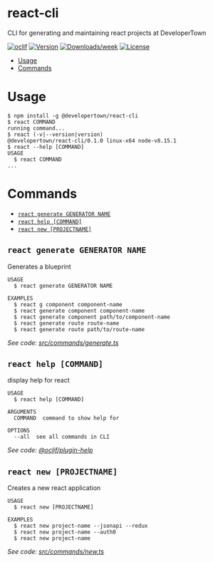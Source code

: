 react-cli
=========

CLI for generating and maintaining react projects at DeveloperTown

[![oclif](https://img.shields.io/badge/cli-oclif-brightgreen.svg)](https://oclif.io)
[![Version](https://img.shields.io/npm/v/react-cli.svg)](https://npmjs.org/package/react-cli)
[![Downloads/week](https://img.shields.io/npm/dw/react-cli.svg)](https://npmjs.org/package/react-cli)
[![License](https://img.shields.io/npm/l/react-cli.svg)](https://github.com/developertown/react-cli/blob/master/package.json)

<!-- toc -->
* [Usage](#usage)
* [Commands](#commands)
<!-- tocstop -->
# Usage
<!-- usage -->
```sh-session
$ npm install -g @developertown/react-cli
$ react COMMAND
running command...
$ react (-v|--version|version)
@developertown/react-cli/0.1.0 linux-x64 node-v8.15.1
$ react --help [COMMAND]
USAGE
  $ react COMMAND
...
```
<!-- usagestop -->
# Commands
<!-- commands -->
* [`react generate GENERATOR NAME`](#react-generate-generator-name)
* [`react help [COMMAND]`](#react-help-command)
* [`react new [PROJECTNAME]`](#react-new-projectname)

## `react generate GENERATOR NAME`

Generates a blueprint

```
USAGE
  $ react generate GENERATOR NAME

EXAMPLES
  $ react g component component-name
  $ react generate component component-name
  $ react generate component path/to/component-name
  $ react generate route route-name
  $ react generate route path/to/route-name
```

_See code: [src/commands/generate.ts](https://github.com/developertown/react-cli/blob/v0.1.0/src/commands/generate.ts)_

## `react help [COMMAND]`

display help for react

```
USAGE
  $ react help [COMMAND]

ARGUMENTS
  COMMAND  command to show help for

OPTIONS
  --all  see all commands in CLI
```

_See code: [@oclif/plugin-help](https://github.com/oclif/plugin-help/blob/v2.1.6/src/commands/help.ts)_

## `react new [PROJECTNAME]`

Creates a new react application

```
USAGE
  $ react new [PROJECTNAME]

EXAMPLES
  $ react new project-name --jsonapi --redux
  $ react new project-name --auth0
  $ react new project-name
```

_See code: [src/commands/new.ts](https://github.com/developertown/react-cli/blob/v0.1.0/src/commands/new.ts)_
<!-- commandsstop -->
